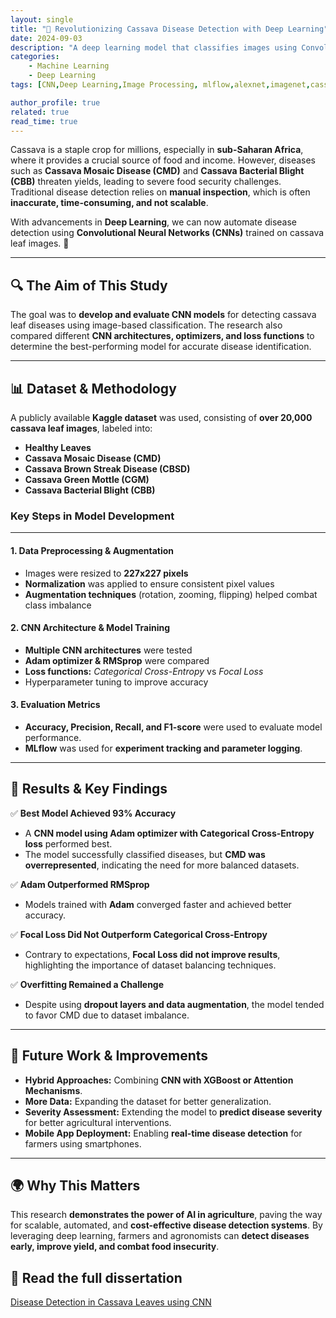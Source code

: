 ```yaml
---
layout: single
title: "🌱 Revolutionizing Cassava Disease Detection with Deep Learning"
date: 2024-09-03
description: "A deep learning model that classifies images using Convolutional Neural Networks."
categories: 
    - Machine Learning
    - Deep Learning
tags: [CNN,Deep Learning,Image Processing, mlflow,alexnet,imagenet,cassava,disease classification]

author_profile: true
related: true
read_time: true
---
```

Cassava is a staple crop for millions, especially in **sub-Saharan Africa**, where it provides a crucial source of food and income. However, diseases such as **Cassava Mosaic Disease (CMD)** and **Cassava Bacterial Blight (CBB)** threaten yields, leading to severe food security challenges. Traditional disease detection relies on **manual inspection**, which is often **inaccurate, time-consuming, and not scalable**.

With advancements in **Deep Learning**, we can now automate disease detection using **Convolutional Neural Networks (CNNs)** trained on cassava leaf images. 🚀

---

## 🔍 The Aim of This Study

The goal was to **develop and evaluate CNN models** for detecting cassava leaf diseases using image-based classification. The research also compared different **CNN architectures, optimizers, and loss functions** to determine the best-performing model for accurate disease identification.

---

## 📊 Dataset & Methodology

A publicly available **Kaggle dataset** was used, consisting of **over 20,000 cassava leaf images**, labeled into:

- **Healthy Leaves**
- **Cassava Mosaic Disease (CMD)**
- **Cassava Brown Streak Disease (CBSD)**
- **Cassava Green Mottle (CGM)**
- **Cassava Bacterial Blight (CBB)**

### Key Steps in Model Development

---

#### 1. Data Preprocessing & Augmentation
  
- Images were resized to **227x227 pixels**  
- **Normalization** was applied to ensure consistent pixel values  
- **Augmentation techniques** (rotation, zooming, flipping) helped combat class imbalance  

#### 2. CNN Architecture & Model Training

- **Multiple CNN architectures** were tested  
- **Adam optimizer & RMSprop** were compared  
- **Loss functions:** *Categorical Cross-Entropy* vs *Focal Loss*  
- Hyperparameter tuning to improve accuracy  

#### 3. Evaluation Metrics

- **Accuracy, Precision, Recall, and F1-score** were used to evaluate model performance.  
- **MLflow** was used for **experiment tracking and parameter logging**.

---

## 🚀 Results & Key Findings

✅ **Best Model Achieved 93% Accuracy**  

- A **CNN model using Adam optimizer with Categorical Cross-Entropy loss** performed best.  
- The model successfully classified diseases, but **CMD was overrepresented**, indicating the need for more balanced datasets.

✅ **Adam Outperformed RMSprop**  

- Models trained with **Adam** converged faster and achieved better accuracy.

✅ **Focal Loss Did Not Outperform Categorical Cross-Entropy**  

- Contrary to expectations, **Focal Loss did not improve results**, highlighting the importance of dataset balancing techniques.

✅ **Overfitting Remained a Challenge**  

- Despite using **dropout layers and data augmentation**, the model tended to favor CMD due to dataset imbalance.

---

## 🔬 Future Work & Improvements

- **Hybrid Approaches:** Combining **CNN with XGBoost or Attention Mechanisms**.
- **More Data:** Expanding the dataset for better generalization.
- **Severity Assessment:** Extending the model to **predict disease severity** for better agricultural interventions.
- **Mobile App Deployment:** Enabling **real-time disease detection** for farmers using smartphones.

---

## 🌍 Why This Matters

This research **demonstrates the power of AI in agriculture**, paving the way for scalable, automated, and **cost-effective disease detection systems**. By leveraging deep learning, farmers and agronomists can **detect diseases early, improve yield, and combat food insecurity**.

## 📖 Read the full dissertation

[Disease Detection in Cassava Leaves using CNN](https://workinprogress.com)
